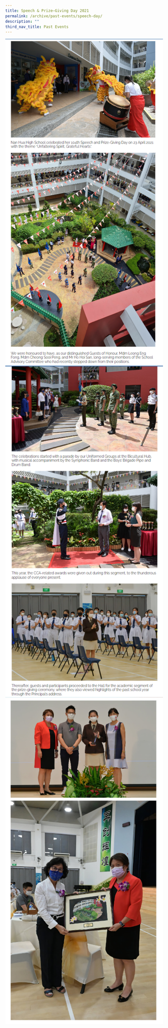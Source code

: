 ```yaml
---
title: Speech & Prize–Giving Day 2021
permalink: /archive/past-events/speech-day/
description: ""
third_nav_title: Past Events
---
```

<img src="/images/speechday1.png" style="width:500px">
<br>
<img src="/images/speechday2.png" style="width:500px">
<br>
<img src="/images/speechday3.png" style="width:500px">
<br>